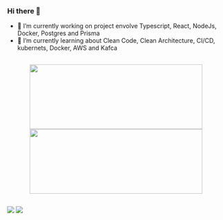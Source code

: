 ### Hi there 👋
- 🔭 I’m currently working on project envolve Typescript, React, NodeJs, Docker, Postgres and Prisma
- 🌱 I’m currently learning about Clean Code, Clean Architecture, CI/CD, kubernets, Docker, AWS and Kafca

##

<div align="center">
  <a href="https://github.com/bamachadu">
  <img height="150em" width="400" src="https://github-readme-stats.vercel.app/api?username=bamachadu&show_icons=true&theme=dark&include_all_commits=true&count_private=true"/>
  <img height="150em" width="400" src="https://github-readme-stats.vercel.app/api/top-langs/?username=bamachadu&layout=compact&langs_count=7&theme=dark"/>
</div>

##
  
<div> 
  <a href = "mailto:bamachadu@gmail.com"><img src="https://img.shields.io/badge/-Gmail-%23333?style=for-the-badge&logo=gmail&logoColor=white" target="_blank"></a>
  <a href="https://www.linkedin.com/in/breno-augusto-machado/" target="_blank"><img src="https://img.shields.io/badge/-LinkedIn-%230077B5?style=for-the-badge&logo=linkedin&logoColor=white" target="_blank"></a> 
</div>
